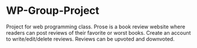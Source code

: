 # WP-Group-Project

Project for web programming class.
Prose is a book review website where readers can post reviews of their favorite or worst books.
Create an account to write/edit/delete reviews. Reviews can be upvoted and downvoted.
